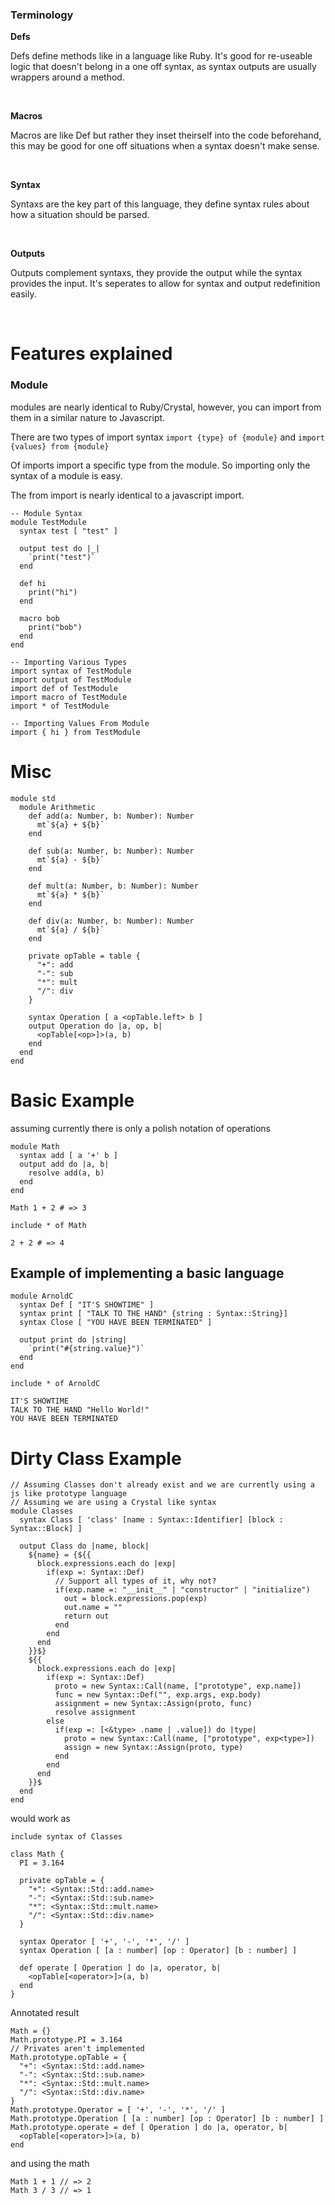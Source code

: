 ### Terminology

**Defs**

Defs define methods like in a language like Ruby.
It's good for re-useable logic that doesn't belong in a one off syntax, as syntax outputs are usually wrappers around a method.

<br>

**Macros**

Macros are like Def but rather they inset theirself into the code beforehand, this may be good for one off situations when a syntax doesn't make sense.

<br>

**Syntax** 

Syntaxs are the key part of this language, they define syntax rules about how a situation should be parsed.

<br>

**Outputs**

Outputs complement syntaxs, they provide the output while the syntax provides the input.
It's seperates to allow for syntax and output redefinition easily.

<br>

# Features explained
### Module

modules are nearly identical to Ruby/Crystal, 
however, you can import from them in a similar nature to Javascript.

There are two types of import syntax
```import {type} of {module}```
and
```import {values} from {module}```

Of imports import a specific type from the module.
So importing only the syntax of a module is easy.

The from import is nearly identical to a javascript import.
```
-- Module Syntax
module TestModule
  syntax test [ "test" ]
  
  output test do |_|
    `print("test")`
  end
  
  def hi
    print("hi")
  end
  
  macro bob
    print("bob")
  end
end

-- Importing Various Types
import syntax of TestModule
import output of TestModule
import def of TestModule
import macro of TestModule
import * of TestModule 

-- Importing Values From Module
import { hi } from TestModule
```

# Misc
```
module std
  module Arithmetic
    def add(a: Number, b: Number): Number
      mt`${a} + ${b}`
    end
    
    def sub(a: Number, b: Number): Number
      mt`${a} - ${b}`
    end
    
    def mult(a: Number, b: Number): Number
      mt`${a} * ${b}`
    end
    
    def div(a: Number, b: Number): Number
      mt`${a} / ${b}`
    end
  
    private opTable = table {
      "+": add
      "-": sub
      "*": mult
      "/": div
    }
    
    syntax Operation [ a <opTable.left> b ]
    output Operation do |a, op, b|
      <opTable[<op>]>(a, b)
    end
  end
end

```

# Basic Example
assuming currently there is only a polish notation of operations
```
module Math
  syntax add [ a '+' b ]
  output add do |a, b|
    resolve add(a, b)
  end
end

Math 1 + 2 # => 3

include * of Math

2 + 2 # => 4
```

## Example of implementing a basic language

```
module ArnoldC
  syntax Def [ "IT'S SHOWTIME" ]
  syntax print [ "TALK TO THE HAND" {string : Syntax::String}]
  syntax Close [ "YOU HAVE BEEN TERMINATED" ]
  
  output print do |string|
    `print("#{string.value}")`
  end
end

include * of ArnoldC

IT'S SHOWTIME
TALK TO THE HAND "Hello World!"
YOU HAVE BEEN TERMINATED
```



# Dirty Class Example
```
// Assuming Classes don't already exist and we are currently using a js like prototype language
// Assuming we are using a Crystal like syntax
module Classes
  syntax Class [ 'class' [name : Syntax::Identifier] [block : Syntax::Block] ]

  output Class do |name, block|
    ${name} = {${{
      block.expressions.each do |exp|
        if(exp =: Syntax::Def)
          // Support all types of it, why not?
          if(exp.name =: "__init__" | "constructor" | "initialize")
            out = block.expressions.pop(exp)
            out.name = ""
            return out
          end
        end
      end
    }}$}
    ${{
      block.expressions.each do |exp|
        if(exp =: Syntax::Def)
          proto = new Syntax::Call(name, ["prototype", exp.name])
          func = new Syntax::Def("", exp.args, exp.body)
          assignment = new Syntax::Assign(proto, func)
          resolve assignment
        else
          if(exp =: [<&type> .name | .value]) do |type|
            proto = new Syntax::Call(name, ["prototype", exp<type>])
            assign = new Syntax::Assign(proto, type)
          end
        end
      end
    }}$
  end
end
```

would work as

```
include syntax of Classes

class Math {
  PI = 3.164
  
  private opTable = {
    "+": <Syntax::Std::add.name>
    "-": <Syntax::Std::sub.name>
    "*": <Syntax::Std::mult.name>
    "/": <Syntax::Std::div.name>
  }
  
  syntax Operator [ '+', '-', '*', '/' ]
  syntax Operation [ [a : number] [op : Operator] [b : number] ]
  
  def operate [ Operation ] do |a, operator, b|
    <opTable[<operator>]>(a, b)
  end
}
```

Annotated result

```
Math = {}
Math.prototype.PI = 3.164
// Privates aren't implemented
Math.prototype.opTable = {
  "+": <Syntax::Std::add.name>
  "-": <Syntax::Std::sub.name>
  "*": <Syntax::Std::mult.name>
  "/": <Syntax::Std::div.name>
}
Math.prototype.Operator = [ '+', '-', '*', '/' ]
Math.prototype.Operation [ [a : number] [op : Operator] [b : number] ]
Math.prototype.operate = def [ Operation ] do |a, operator, b|
  <opTable[<operator>]>(a, b)
end
```

and using the math

```
Math 1 + 1 // => 2
Math 3 / 3 // => 1
```
